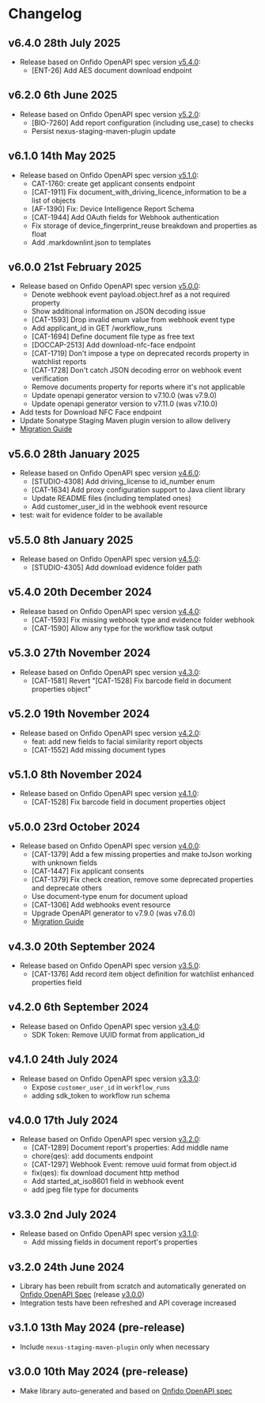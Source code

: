# Changelog

## v6.4.0 28th July 2025

- Release based on Onfido OpenAPI spec version [v5.4.0](https://github.com/onfido/onfido-openapi-spec/releases/tag/v5.4.0):
  - [ENT-26] Add AES document download endpoint

## v6.2.0 6th June 2025

- Release based on Onfido OpenAPI spec version [v5.2.0](https://github.com/onfido/onfido-openapi-spec/releases/tag/v5.2.0):
  - [BIO-7260] Add report configuration (including use_case) to checks
  - Persist nexus-staging-maven-plugin update

## v6.1.0 14th May 2025

- Release based on Onfido OpenAPI spec version [v5.1.0](https://github.com/onfido/onfido-openapi-spec/releases/tag/v5.1.0):
  - CAT-1760: create get applicant consents endpoint
  - [CAT-1911] Fix document_with_driving_licence_information to be a list of objects
  - [AF-1390] Fix: Device Intelligence Report Schema
  - [CAT-1944] Add OAuth fields for Webhook authentication
  - Fix storage of device_fingerprint_reuse breakdown and properties as float
  - Add .markdownlint.json to templates

## v6.0.0 21st February 2025

- Release based on Onfido OpenAPI spec version [v5.0.0](https://github.com/onfido/onfido-openapi-spec/releases/tag/v5.0.0):
  - Denote webhook event payload.object.href as a not required property
  - Show additional information on JSON decoding issue
  - [CAT-1593] Drop invalid enum value from webhook event type
  - Add applicant_id in GET /workflow_runs
  - [CAT-1694] Define document file type as free text
  - [DOCCAP-2513] Add download-nfc-face endpoint
  - [CAT-1719] Don't impose a type on deprecated records property in watchlist reports
  - [CAT-1728] Don't catch JSON decoding error on webhook event verification
  - Remove documents property for reports where it's not applicable
  - Update openapi generator version to v7.10.0 (was v7.9.0)
  - Update openapi generator version to v7.11.0 (was v7.10.0)
- Add tests for Download NFC Face endpoint
- Update Sonatype Staging Maven plugin version to allow delivery
- [Migration Guide](MIGRATION.md#upgrading-from-5x-to-6x)

## v5.6.0 28th January 2025

- Release based on Onfido OpenAPI spec version [v4.6.0](https://github.com/onfido/onfido-openapi-spec/releases/tag/v4.6.0):
  - [STUDIO-4308] Add driving_license to id_number enum
  - [CAT-1634] Add proxy configuration support to Java client library
  - Update README files (including templated ones)
  - Add customer_user_id in the webhook event resource
- test: wait for evidence folder to be available

## v5.5.0 8th January 2025

- Release based on Onfido OpenAPI spec version [v4.5.0](https://github.com/onfido/onfido-openapi-spec/releases/tag/v4.5.0):
  - [STUDIO-4305] Add download evidence folder path

## v5.4.0 20th December 2024

- Release based on Onfido OpenAPI spec version [v4.4.0](https://github.com/onfido/onfido-openapi-spec/releases/tag/v4.4.0):
  - [CAT-1593] Fix missing webhook type and evidence folder webhook
  - [CAT-1590] Allow any type for the workflow task output

## v5.3.0 27th November 2024

- Release based on Onfido OpenAPI spec version [v4.3.0](https://github.com/onfido/onfido-openapi-spec/releases/tag/v4.3.0):
  - [CAT-1581] Revert "[CAT-1528] Fix barcode field in document properties object"

## v5.2.0 19th November 2024

- Release based on Onfido OpenAPI spec version [v4.2.0](https://github.com/onfido/onfido-openapi-spec/releases/tag/v4.2.0):
  - feat: add new fields to facial similarity report objects
  - [CAT-1552] Add missing document types

## v5.1.0 8th November 2024

- Release based on Onfido OpenAPI spec version [v4.1.0](https://github.com/onfido/onfido-openapi-spec/releases/tag/v4.1.0):
  - [CAT-1528] Fix barcode field in document properties object

## v5.0.0 23rd October 2024

- Release based on Onfido OpenAPI spec version [v4.0.0](https://github.com/onfido/onfido-openapi-spec/releases/tag/v4.0.0):
  - [CAT-1379] Add a few missing properties and make toJson working with unknown fields
  - [CAT-1447] Fix applicant consents
  - [CAT-1379] Fix check creation, remove some deprecated properties and deprecate others
  - Use document-type enum for document upload
  - [CAT-1306] Add webhooks event resource
  - Upgrade OpenAPI generator to v7.9.0 (was v7.6.0)
  - [Migration Guide](MIGRATION.md#upgrading-from-4x-to-5x)

## v4.3.0 20th September 2024

- Release based on Onfido OpenAPI spec version [v3.5.0](https://github.com/onfido/onfido-openapi-spec/releases/tag/v3.5.0):
  - [CAT-1376] Add record item object definition for watchlist enhanced properties field

## v4.2.0 6th September 2024

- Release based on Onfido OpenAPI spec version [v3.4.0](https://github.com/onfido/onfido-openapi-spec/releases/tag/v3.4.0):
  - SDK Token: Remove UUID format from application_id

## v4.1.0 24th July 2024

- Release based on Onfido OpenAPI spec version [v3.3.0](https://github.com/onfido/onfido-openapi-spec/releases/tag/v3.3.0):
  - Expose `customer_user_id` in `workflow_runs`
  - adding sdk_token to workflow run schema

## v4.0.0 17th July 2024

- Release based on Onfido OpenAPI spec version [v3.2.0](https://github.com/onfido/onfido-openapi-spec/releases/tag/v3.2.0):
  - [CAT-1289] Document report's properties: Add middle name
  - chore(qes): add documents endpoint
  - [CAT-1297] Webhook Event: remove uuid format from object.id
  - fix(qes): fix download document http method
  - Add started_at_iso8601 field in webhook event
  - add jpeg file type for documents

## v3.3.0 2nd July 2024

- Release based on Onfido OpenAPI spec version [v3.1.0](https://github.com/onfido/onfido-openapi-spec/releases/tag/v3.1.0):
  - Add missing fields in document report's properties

## v3.2.0 24th June 2024

- Library has been rebuilt from scratch and automatically generated on [Onfido OpenAPI Spec](https://github.com/onfido/onfido-openapi-spec) (release [v3.0.0](https://github.com/onfido/onfido-openapi-spec/releases/tag/v3.0.0))
- Integration tests have been refreshed and API coverage increased

## v3.1.0 13th May 2024 (pre-release)

- Include `nexus-staging-maven-plugin` only when necessary

## v3.0.0 10th May 2024 (pre-release)

- Make library auto-generated and based on [Onfido OpenAPI spec](https://github.com/onfido/onfido-openapi-spec)
